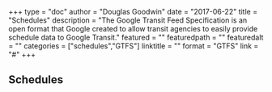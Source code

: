 +++
type = "doc"
author = "Douglas Goodwin"
date = "2017-06-22"
title = "Schedules"
description = "The Google Transit Feed Specification is an open format that Google created to allow transit agencies to easily provide schedule data to Google Transit."
featured = ""
featuredpath = ""
featuredalt = ""
categories = ["schedules","GTFS"]
linktitle = ""
format = "GTFS"
link = "#"
+++

## Schedules